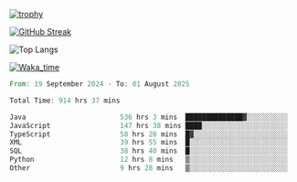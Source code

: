 <!--
**ren-joey/ren-joey** is a ✨ _special_ ✨ repository because its `README.md` (this file) appears on your GitHub profile.

Here are some ideas to get you started:

- 🔭 I’m currently working on ...
- 🌱 I’m currently learning ...
- 👯 I’m looking to collaborate on ...
- 🤔 I’m looking for help with ...
- 💬 Ask me about ...
- 📫 How to reach me: ...
- 😄 Pronouns: ...
- ⚡ Fun fact: ...
-->

[![trophy](https://github-profile-trophy.vercel.app/?username=ren-joey&theme=darkhub&column=5)](https://github.com/ren-joey)

[![GitHub Streak](https://streak-stats.demolab.com/?user=ren-joey&theme=dark)](https://github.com/ren-joey)

![Top Langs](https://github-readme-stats.vercel.app/api/top-langs?username=ren-joey&show_icons=true&layout=compact&locale=en&hide=html,CSS,scss,Pug,Twig&theme=dark)

[![Waka_time](https://github-readme-stats.vercel.app/api/wakatime?username=joeyren&theme=dark)](https://github.com/ren-joey)

<!--START_SECTION:waka-->

```rust
From: 19 September 2024 - To: 01 August 2025

Total Time: 914 hrs 37 mins

Java                       536 hrs 3 mins  ██████████████▓░░░░░░░░░░   58.01 %
JavaScript                 147 hrs 38 mins ████░░░░░░░░░░░░░░░░░░░░░   15.98 %
TypeScript                 58 hrs 20 mins  █▓░░░░░░░░░░░░░░░░░░░░░░░   06.31 %
XML                        39 hrs 55 mins  █░░░░░░░░░░░░░░░░░░░░░░░░   04.32 %
SQL                        38 hrs 40 mins  █░░░░░░░░░░░░░░░░░░░░░░░░   04.19 %
Python                     12 hrs 8 mins   ▒░░░░░░░░░░░░░░░░░░░░░░░░   01.31 %
Other                      9 hrs 28 mins   ▒░░░░░░░░░░░░░░░░░░░░░░░░   01.02 %
```

<!--END_SECTION:waka-->
